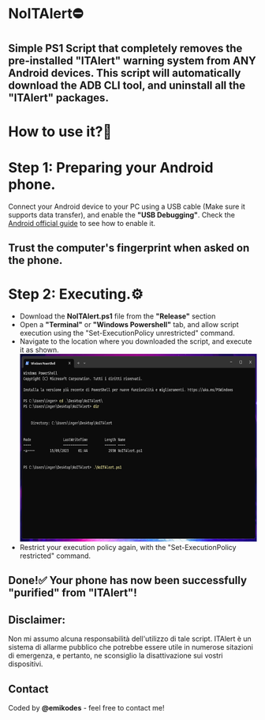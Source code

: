 # NoITAlert⛔

Simple PS1 Script that completely removes the pre-installed **"ITAlert"** warning system from **ANY** Android devices.
This script will automatically download the ADB CLI tool, and uninstall all the "ITAlert" packages.
---

# How to use it?🤔

# Step 1: Preparing your Android phone.
Connect your Android device to your PC using a USB cable (Make sure it supports data transfer), and enable the **"USB Debugging"**.
Check the [Android official guide](https://developer.android.com/studio/debug/dev-options) to see how to enable it.

Trust the computer's fingerprint when asked on the phone.
---
# Step 2: Executing.⚙️

* Download the **NoITAlert.ps1** file from the **"Release"** section
* Open a **"Terminal"** or **"Windows Powershell"** tab, and allow script execution using the "Set-ExecutionPolicy unrestricted" command.
* Navigate to the location where you downloaded the script, and execute it as shown.<br />
  <img src="PowerShell_Screenshot.png" height="380" width="644">
* Restrict your execution policy again, with the "Set-ExecutionPolicy restricted" command.

## Done!✅ Your phone has now been successfully "purified" from "ITAlert"! 

## Disclaimer:
Non mi assumo alcuna responsabilità dell'utilizzo di tale script.
ITAlert è un sistema di allarme pubblico che potrebbe essere utile in numerose sitazioni di emergenza, e pertanto, ne sconsiglio la disattivazione sui vostri dispositivi.

## Contact

Coded by **@emikodes** - feel free to contact me!
